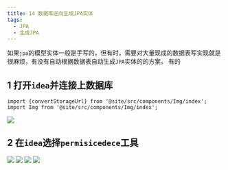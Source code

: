 ```yaml
---
title: 14 数据库逆向生成JPA实体
tags: 
  - JPA
  - 生成JPA
---
```


如果`jpa`的模型实体一般是手写的，但有时，需要对大量现成的数据表写实现就是很麻烦，有没有自动根据数据表自动生成`JPA`实体的的方案。
有的

## 1 打开`idea`并连接上数据库

```mdx-code-block
import {convertStorageUrl} from '@site/src/components/Img/index';
import Img from '@site/src/components/Img/index';
```

<Img src='storage:///images/20220118215817.png' />

## 2 在`idea`选择`permisicedece`工具

<Img src='storage:///images/20220118215935.png' />

<Img src='storage:///images/20220118220220.png' />

<Img src='storage:///images20220118220437.png' />

<Img src='storage:///images/20220118220608.png' />
